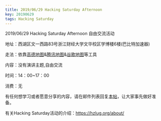 ```yaml
---
title: 2019/06/29 Hacking Saturday Afternoon
key: 20190629
tags: Hacking Saturday
---
```

2019/06/29 Hacking Saturday Afternoon 自由交流活动
<!--more-->

地址：西湖区文一西路83号浙江财经大学文华校区学博楼6楼(巴比特加速器)

走法：依靠[高德地图](http://f.amap.com/39c1P_04A6iNU)&[腾讯地图](https://router.map.qq.com/short?l=b3b414c823e0d6f5adf433e6db5fee61)&[谷歌地图](https://goo.gl/maps/aD41JBYvYN82)等工具

内容：没有演讲主题,自由交流

时间：14：00~17：00

消费：无

有任何想学习或者愿意分享的内容，请在邮件列表回复[本帖](https://groups.google.com/forum/#!topic/hzlug/4z0tC0g9M28)，让大家事先做好准备。

有关Hacking Saturday活动的介绍：https://hzlug.org/about/